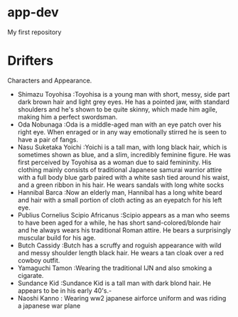 # app-dev
My first repository
# Drifters
Characters and Appearance.
- Shimazu Toyohisa
   :Toyohisa is a young man with short, messy, side part dark brown hair and light grey eyes. He has a pointed jaw, with standard shoulders and he's shown to be quite skinny, which made him agile, making him a perfect swordsman.
- Oda Nobunaga
   :Oda is a middle-aged man with an eye patch over his right eye. When enraged or in any way emotionally stirred he is seen to have a pair of fangs.
- Nasu Suketaka Yoichi
   :Yoichi is a tall man, with long black hair, which is sometimes shown as blue, and a slim, incredibly feminine figure. He was first perceived by Toyohisa as a woman due to said femininity. His clothing mainly consists of traditional Japanese samurai warrior attire with a full body blue garb paired with a white sash tied around his waist, and a green ribbon in his hair. He wears sandals with long white socks
- Hannibal Barca
   :Now an elderly man, Hannibal has a long white beard and hair with a small portion of cloth acting as an eyepatch for his left eye.
- Publius Cornelius Scipio Africanus
   :Scipio appears as a man who seems to have been aged for a while, he has short sand-colored/blonde hair and he always wears his traditional Roman attire. He bears a surprisingly muscular build for his age.
- Butch Cassidy
   :Butch has a scruffy and roguish appearance with wild and messy shoulder length black hair. He wears a tan cloak over a red cowboy outfit.
- Yamaguchi Tamon
   :Wearing the traditional IJN and also smoking a cigarate.
- Sundance Kid
   :Sundance Kid is a tall man with dark blond hair. He appears to be in his early 40's.-  
- Naoshi Kanno
   : Wearing ww2 japanese airforce uniform and was riding a japanese war plane

